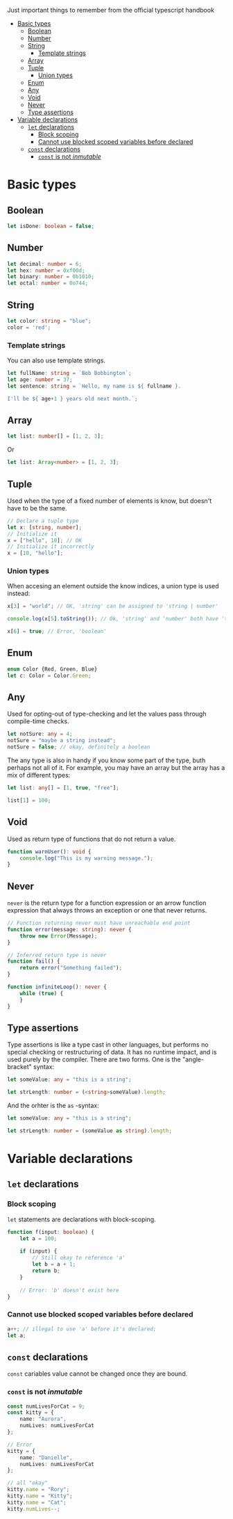 Just important things to remember from the official typescript handbook

* [Basic types](#basic-types)
  * [Boolean](#boolean)
  * [Number](#number)
  * [String](#string)
    * [Template strings](#template-strings)
  * [Array](#array)
  * [Tuple](#tuple)
    * [Union types](#union-types)
  * [Enum](#enum)
  * [Any](#any)
  * [Void](#void)
  * [Never](#never)
  * [Type assertions](#type-assertions)
* [Variable declarations](#variable-declarations)
  * [`let` declarations](#let-declarations)
    * [Block scoping](#block-scoping)
	* [Cannot use blocked scoped variables before declared](#cannot-use-blocked-scoped-variables-before-declared)
  * [`const` declarations](#const-declarations)
    * [`const` is not _inmutable_](#const-is-not-inmutable)
	

# Basic types


## Boolean

```typescript
let isDone: boolean = false;
```


## Number
```typescript
let decimal: number = 6;
let hex: number = 0xf00d;
let binary: number = 0b1010;
let octal: number = 0o744;
```

## String
```typescript
let color: string = "blue";
color = 'red';
```

### Template strings
You can also use template strings.
```typescript
let fullName: string = `Bob Bobbington`;
let age: number = 37;
let sentence: string = `Hello, my name is ${ fullname }.

I'll be ${ age+1 } years old next month.`;
```

## Array
```typescript
let list: number[] = [1, 2, 3];
```

Or

```typescript
let list: Array<number> = [1, 2, 3];
```

## Tuple
Used when the type of a fixed number of elements is know, but doesn't have to be the same.

```typescript
// Declare a tuple type
let x: [string, number];
// Initialize it 
x = ["hello", 10]; // OK
// Initialize it incorrectly
x = [10, "hello"];
```

### Union types
When accesing  an element outside the know indices, a union type is used instead:

```typescript
x[3] = "world"; // OK, 'string' can be assigned to 'string | number'

console.log(x[5].toString()); // Ok, 'string' and 'number' both have 'toString'

x[6] = true; // Error, 'boolean'
```

## Enum
```typescript
enum Color {Red, Green, Blue}
let c: Color = Color.Green;
```

## Any
Used for opting-out of type-checking and let the values pass through compile-time checks.
```typescript
let notSure: any = 4;
notSure = "maybe a string instead";
notSure = false; // okay, definitely a boolean
```

The any type is also in handy if you know some part of the type, buth perhaps not all of it. For example, you may have an array but the array has a mix of different types:

```typescript
let list: any[] = [1, true, "free"];

list[1] = 100;
```

## Void
Used as return type of functions that do not return a value.
```typescript
function warnUser(): void {
    console.log("This is my warning message.");
}
```

## Never
`never` is the return type for a function expression or an arrow function expression that always throws an exception or one that never returns.

```typescript
// Function returning never must have unreachable end point
function error(message: string): never {
    throw new Error(Message);
}

// Inferred return type is never
function fail() {
    return error("Something failed");
}

function infiniteLoop(): never {
    while (true) {
	}
}
```

## Type assertions

Type assertions is like a type cast in other languages, but performs no special checking or restructuring of data. It has no runtime impact,
and is used purely by the compiler. There are two forms. One is the "angle-bracket" syntax:

```typescript
let someValue: any = "this is a string";

let strLength: number = (<string>someValue).length;
```

And the orhter is the `as` -syntax:
```typescript
let someValue: any = "this is a string";

let strLength: number = (someValue as string).length;
```

# Variable declarations

## `let` declarations 
### Block scoping
`let` statements are declarations with block-scoping.

```typescript
function f(input: boolean) {
    let a = 100;
	
	if (input) {
	    // Still okay to reference 'a'
		let b = a + 1;
		return b;
	}
	
	// Error: 'b' doesn't exist here
}
```

### Cannot use blocked scoped variables before declared

```typescript
a++; // illegal to use 'a' before it's declared;
let a;
```

## `const` declarations
`const` cariables value cannot be changed once they are bound.

### `const` is not _inmutable_
```typescript
const numLivesForCat = 9;
const kitty = {
    name: "Aurora",
	numLives: numLivesForCat
};

// Error 
kitty = {
    name: "Danielle",
	numLives: numLivesForCat
};

// all "okay"
kitty.name = "Rory";
kitty.name = "Kitty";
kitty.name = "Cat";
kitty.numLives--;
```

